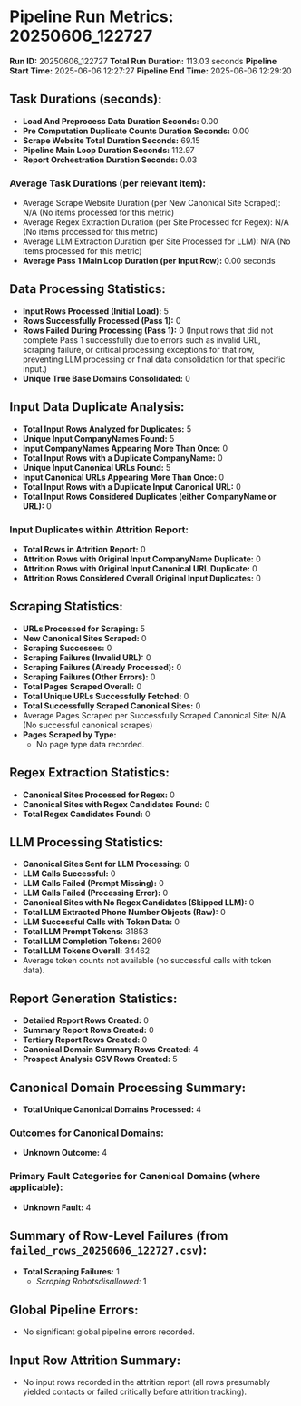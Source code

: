 # Pipeline Run Metrics: 20250606_122727

**Run ID:** 20250606_122727
**Total Run Duration:** 113.03 seconds
**Pipeline Start Time:** 2025-06-06 12:27:27
**Pipeline End Time:** 2025-06-06 12:29:20

## Task Durations (seconds):
- **Load And Preprocess Data Duration Seconds:** 0.00
- **Pre Computation Duplicate Counts Duration Seconds:** 0.00
- **Scrape Website Total Duration Seconds:** 69.15
- **Pipeline Main Loop Duration Seconds:** 112.97
- **Report Orchestration Duration Seconds:** 0.03

### Average Task Durations (per relevant item):
- Average Scrape Website Duration (per New Canonical Site Scraped): N/A (No items processed for this metric)
- Average Regex Extraction Duration (per Site Processed for Regex): N/A (No items processed for this metric)
- Average LLM Extraction Duration (per Site Processed for LLM): N/A (No items processed for this metric)
- **Average Pass 1 Main Loop Duration (per Input Row):** 0.00 seconds

## Data Processing Statistics:
- **Input Rows Processed (Initial Load):** 5
- **Rows Successfully Processed (Pass 1):** 0
- **Rows Failed During Processing (Pass 1):** 0 (Input rows that did not complete Pass 1 successfully due to errors such as invalid URL, scraping failure, or critical processing exceptions for that row, preventing LLM processing or final data consolidation for that specific input.)
- **Unique True Base Domains Consolidated:** 0

## Input Data Duplicate Analysis:
- **Total Input Rows Analyzed for Duplicates:** 5
- **Unique Input CompanyNames Found:** 5
- **Input CompanyNames Appearing More Than Once:** 0
- **Total Input Rows with a Duplicate CompanyName:** 0
- **Unique Input Canonical URLs Found:** 5
- **Input Canonical URLs Appearing More Than Once:** 0
- **Total Input Rows with a Duplicate Input Canonical URL:** 0
- **Total Input Rows Considered Duplicates (either CompanyName or URL):** 0

### Input Duplicates within Attrition Report:
- **Total Rows in Attrition Report:** 0
- **Attrition Rows with Original Input CompanyName Duplicate:** 0
- **Attrition Rows with Original Input Canonical URL Duplicate:** 0
- **Attrition Rows Considered Overall Original Input Duplicates:** 0

## Scraping Statistics:
- **URLs Processed for Scraping:** 5
- **New Canonical Sites Scraped:** 0
- **Scraping Successes:** 0
- **Scraping Failures (Invalid URL):** 0
- **Scraping Failures (Already Processed):** 0
- **Scraping Failures (Other Errors):** 0
- **Total Pages Scraped Overall:** 0
- **Total Unique URLs Successfully Fetched:** 0
- **Total Successfully Scraped Canonical Sites:** 0
- Average Pages Scraped per Successfully Scraped Canonical Site: N/A (No successful canonical scrapes)
- **Pages Scraped by Type:**
  - No page type data recorded.

## Regex Extraction Statistics:
- **Canonical Sites Processed for Regex:** 0
- **Canonical Sites with Regex Candidates Found:** 0
- **Total Regex Candidates Found:** 0

## LLM Processing Statistics:
- **Canonical Sites Sent for LLM Processing:** 0
- **LLM Calls Successful:** 0
- **LLM Calls Failed (Prompt Missing):** 0
- **LLM Calls Failed (Processing Error):** 0
- **Canonical Sites with No Regex Candidates (Skipped LLM):** 0
- **Total LLM Extracted Phone Number Objects (Raw):** 0
- **LLM Successful Calls with Token Data:** 0
- **Total LLM Prompt Tokens:** 31853
- **Total LLM Completion Tokens:** 2609
- **Total LLM Tokens Overall:** 34462
- Average token counts not available (no successful calls with token data).

## Report Generation Statistics:
- **Detailed Report Rows Created:** 0
- **Summary Report Rows Created:** 0
- **Tertiary Report Rows Created:** 0
- **Canonical Domain Summary Rows Created:** 4
- **Prospect Analysis CSV Rows Created:** 5

## Canonical Domain Processing Summary:
- **Total Unique Canonical Domains Processed:** 4
### Outcomes for Canonical Domains:
  - **Unknown Outcome:** 4

### Primary Fault Categories for Canonical Domains (where applicable):
  - **Unknown Fault:** 4

## Summary of Row-Level Failures (from `failed_rows_20250606_122727.csv`):
- **Total Scraping Failures:** 1
  - *Scraping Robotsdisallowed:* 1


## Global Pipeline Errors:
- No significant global pipeline errors recorded.

## Input Row Attrition Summary:
- No input rows recorded in the attrition report (all rows presumably yielded contacts or failed critically before attrition tracking).

